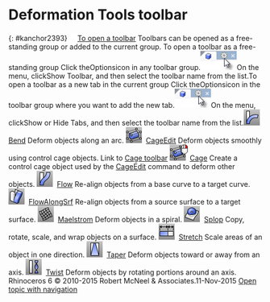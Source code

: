 ---
---


# Deformation Tools toolbar
{: #kanchor2393}
 [![images/transparent.gif](images/transparent.gif)To open a toolbar](javascript:void(0);) Toolbars can be opened as a free-standing group or added to the current group.
To open a toolbar as a free-standing group
Click theOptionsicon in any toolbar group.![images/toolbar-howtoopen.png](images/toolbar-howtoopen.png)On the menu, clickShow Toolbar, and then select the toolbar name from the list.To open a toolbar as a new tab in the current group
Click theOptionsicon in the toolbar group where you want to add the new tab.![images/toolbar-howtoopen.png](images/toolbar-howtoopen.png)On the menu, clickShow or Hide Tabs, and then select the toolbar name from the list.![images/bend.png](images/bend.png) [Bend](bend.html) 
Deform objects along an arc.
![images/cageedit.png](images/cageedit.png) [CageEdit](cageedit.html) 
Deform objects smoothly using control cage objects.
Link to [Cage toolbar](cage-toolbar.html) 
![images/cage-rt.png](images/cage-rt.png) [Cage](cage.html) 
Create a control cage object used by the [CageEdit](cageedit.html) command to deform other objects.
![images/flow.png](images/flow.png) [Flow](flow.html) 
Re-align objects from a base curve to a target curve.
![images/flowalongsrf.png](images/flowalongsrf.png) [FlowAlongSrf](flowalongsrf.html) 
Re-align objects from a source surface to a target surface.
![images/maelstrom.png](images/maelstrom.png) [Maelstrom](maelstrom.html) 
Deform objects in a spiral.
![images/splop.png](images/splop.png) [Splop](splop.html) 
Copy, rotate, scale, and wrap objects on a surface.
![images/stretch.png](images/stretch.png) [Stretch](stretch.html) 
Scale areas of an object in one direction.
![images/taper.png](images/taper.png) [Taper](taper.html) 
Deform objects toward or away from an axis.
![images/twist.png](images/twist.png) [Twist](twist.html) 
Deform objects by rotating portions around an axis.
&#160;
&#160;
Rhinoceros 6 © 2010-2015 Robert McNeel &amp; Associates.11-Nov-2015
 [Open topic with navigation](deformation-tools-toolbar.html) 

